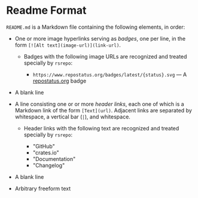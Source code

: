 Readme Format
=============

`README.md` is a Markdown file containing the following elements, in order:

- One or more image hyperlinks serving as *badges*, one per line, in the form
  `[![Alt text](image-url)](link-url)`.

    - Badges with the following image URLs are recognized and treated specially
      by `rsrepo`:

        - `https://www.repostatus.org/badges/latest/{status}.svg` — A
          [repostatus.org](https://www.repostatus.org) badge

        <!--
        - `https://img.shields.io/badge/MSRV-{version}-{color}` — An MSRV badge
        -->

- A blank line

- A line consisting one or or more *header links*, each one of which is a
  Markdown link of the form `[Text](url)`.  Adjacent links are separated by
  whitespace, a vertical bar (`|`), and whitespace.

    - Header links with the following text are recognized and treated specially
      by `rsrepo`:

        - "GitHub"
        - "crates.io"
        - "Documentation"
        - "Changelog"

- A blank line

- Arbitrary freeform text
